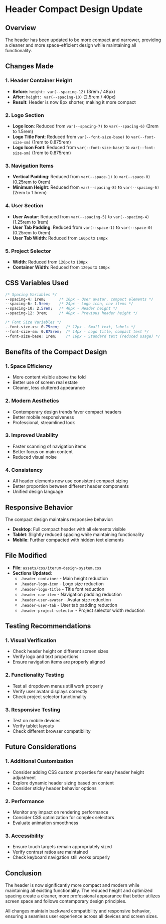 # Header Compact Design Update

## Overview

The header has been updated to be more compact and narrower, providing a cleaner and more space-efficient design while maintaining all functionality.

## Changes Made

### 1. **Header Container Height**
- **Before**: `height: var(--spacing-12)` (3rem / 48px)
- **After**: `height: var(--spacing-10)` (2.5rem / 40px)
- **Result**: Header is now 8px shorter, making it more compact

### 2. **Logo Section**
- **Logo Icon**: Reduced from `var(--spacing-7)` to `var(--spacing-6)` (2rem to 1.5rem)
- **Logo Title Font**: Reduced from `var(--font-size-base)` to `var(--font-size-sm)` (1rem to 0.875rem)
- **Logo Icon Font**: Reduced from `var(--font-size-base)` to `var(--font-size-sm)` (1rem to 0.875rem)

### 3. **Navigation Items**
- **Vertical Padding**: Reduced from `var(--space-1)` to `var(--space-0)` (0.25rem to 0rem)
- **Minimum Height**: Reduced from `var(--spacing-8)` to `var(--spacing-6)` (2rem to 1.5rem)

### 4. **User Section**
- **User Avatar**: Reduced from `var(--spacing-5)` to `var(--spacing-4)` (1.25rem to 1rem)
- **User Tab Padding**: Reduced from `var(--space-1)` to `var(--space-0)` (0.25rem to 0rem)
- **User Tab Width**: Reduced from `160px` to `140px`

### 5. **Project Selector**
- **Width**: Reduced from `120px` to `100px`
- **Container Width**: Reduced from `120px` to `100px`

## CSS Variables Used

```css
/* Spacing Variables */
--spacing-4: 1rem;      /* 16px - User avatar, compact elements */
--spacing-6: 1.5rem;    /* 24px - Logo icon, nav items */
--spacing-10: 2.5rem;   /* 40px - Header height */
--spacing-12: 3rem;     /* 48px - Previous header height */

/* Font Size Variables */
--font-size-xs: 0.75rem;   /* 12px - Small text, labels */
--font-size-sm: 0.875rem;  /* 14px - Logo title, compact text */
--font-size-base: 1rem;    /* 16px - Standard text (reduced usage) */
```

## Benefits of the Compact Design

### 1. **Space Efficiency**
- More content visible above the fold
- Better use of screen real estate
- Cleaner, less cluttered appearance

### 2. **Modern Aesthetics**
- Contemporary design trends favor compact headers
- Better mobile responsiveness
- Professional, streamlined look

### 3. **Improved Usability**
- Faster scanning of navigation items
- Better focus on main content
- Reduced visual noise

### 4. **Consistency**
- All header elements now use consistent compact sizing
- Better proportion between different header components
- Unified design language

## Responsive Behavior

The compact design maintains responsive behavior:

- **Desktop**: Full compact header with all elements visible
- **Tablet**: Slightly reduced spacing while maintaining functionality
- **Mobile**: Further compacted with hidden text elements

## File Modified

- **File**: `assets/css/iterum-design-system.css`
- **Sections Updated**:
  - `.header-container` - Main height reduction
  - `.header-logo-icon` - Logo size reduction
  - `.header-logo-title` - Title font reduction
  - `.header-nav-item` - Navigation padding reduction
  - `.header-user-avatar` - Avatar size reduction
  - `.header-user-tab` - User tab padding reduction
  - `.header-project-selector` - Project selector width reduction

## Testing Recommendations

### 1. **Visual Verification**
- Check header height on different screen sizes
- Verify logo and text proportions
- Ensure navigation items are properly aligned

### 2. **Functionality Testing**
- Test all dropdown menus still work properly
- Verify user avatar displays correctly
- Check project selector functionality

### 3. **Responsive Testing**
- Test on mobile devices
- Verify tablet layouts
- Check different browser compatibility

## Future Considerations

### 1. **Additional Customization**
- Consider adding CSS custom properties for easy header height adjustment
- Explore dynamic header sizing based on content
- Consider sticky header behavior options

### 2. **Performance**
- Monitor any impact on rendering performance
- Consider CSS optimization for complex selectors
- Evaluate animation smoothness

### 3. **Accessibility**
- Ensure touch targets remain appropriately sized
- Verify contrast ratios are maintained
- Check keyboard navigation still works properly

## Conclusion

The header is now significantly more compact and modern while maintaining all existing functionality. The reduced height and optimized spacing create a cleaner, more professional appearance that better utilizes screen space and follows contemporary design principles.

All changes maintain backward compatibility and responsive behavior, ensuring a seamless user experience across all devices and screen sizes.
